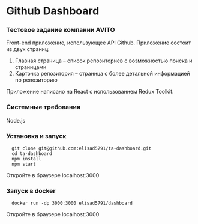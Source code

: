 # Github Dashboard

### Тестовое задание компании AVITO

Front-end приложение, использующее API Github. Приложение состоит из двух страниц:

1. Главная страница – список репозиториев с возможностью поиска и страницами
2. Карточка репозитория – страница с более детальной информацией по репозиторию

Приложение написано на React с использованием Redux Toolkit.

### Системные требования

Node.js

### Установка и запуск

```
  git clone git@github.com:elisad5791/ta-dashboard.git
  cd ta-dashboard
  npm install
  npm start
```
  
Откройте в браузере localhost:3000

### Запуск в docker

```
  docker run -dp 3000:3000 elisad5791/dashboard
```

Откройте в браузере localhost:3000
